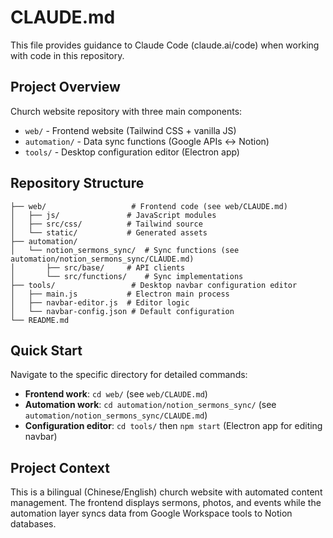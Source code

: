 # CLAUDE.md

This file provides guidance to Claude Code (claude.ai/code) when working with code in this repository.

## Project Overview

Church website repository with three main components:
- `web/` - Frontend website (Tailwind CSS + vanilla JS)  
- `automation/` - Data sync functions (Google APIs ↔ Notion)
- `tools/` - Desktop configuration editor (Electron app)

## Repository Structure

```
├── web/                   # Frontend code (see web/CLAUDE.md)
│   ├── js/               # JavaScript modules
│   ├── src/css/          # Tailwind source
│   └── static/           # Generated assets
├── automation/
│   └── notion_sermons_sync/  # Sync functions (see automation/notion_sermons_sync/CLAUDE.md)
│       ├── src/base/     # API clients
│       └── src/functions/    # Sync implementations
├── tools/                 # Desktop navbar configuration editor
│   ├── main.js           # Electron main process
│   ├── navbar-editor.js  # Editor logic
│   └── navbar-config.json # Default configuration
└── README.md
```

## Quick Start

Navigate to the specific directory for detailed commands:
- **Frontend work**: `cd web/` (see `web/CLAUDE.md`)
- **Automation work**: `cd automation/notion_sermons_sync/` (see `automation/notion_sermons_sync/CLAUDE.md`)
- **Configuration editor**: `cd tools/` then `npm start` (Electron app for editing navbar)

## Project Context

This is a bilingual (Chinese/English) church website with automated content management. The frontend displays sermons, photos, and events while the automation layer syncs data from Google Workspace tools to Notion databases.